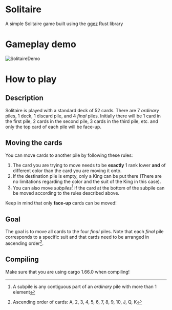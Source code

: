 # Solitaire
A simple Solitaire game built using the [ggez](https://github.com/ggez/ggez) Rust library

# Gameplay demo
![SolitaireDemo](https://user-images.githubusercontent.com/51285393/224511856-577ce0d9-a93c-4a33-a034-75a31a14f81a.gif)

# How to play
## Description
Solitaire is played with a standard deck of 52 cards.
There are 7 *ordinary* piles, 1 deck, 1 discard pile, and 4 *final* piles.
Initially there will be 1 card in the first pile, 2 cards in the second pile, 3 cards in the third pile, etc. and only the top card of each pile will be face-up. 

## Moving the cards
You can move cards to another pile by following these rules:
1. The card you are trying to move needs to be **exactly** 1 rank lower **and** of different color than the card you are moving it onto.
2. If the destination pile is empty, only a King can be put there (There are no limitations regarding the color and the suit of the King in this case).
3. You can also move *subpiles*[^1] if the card at the bottom of the subpile can be moved according to the rules described above.

Keep in mind that only **face-up** cards can be moved!

## Goal
The goal is to move all cards to the four *final* piles.
Note that each *final* pile corresponds to a specific suit and that cards need to be arranged in ascending order[^2].

## Compiling
Make sure that you are using cargo 1.66.0 when compiling!

[^1]: A subpile is any contiguous part of an *ordinary* pile with more than 1 element
[^2]: Ascending order of cards: A, 2, 3, 4, 5, 6, 7, 8, 9, 10, J, Q, K
